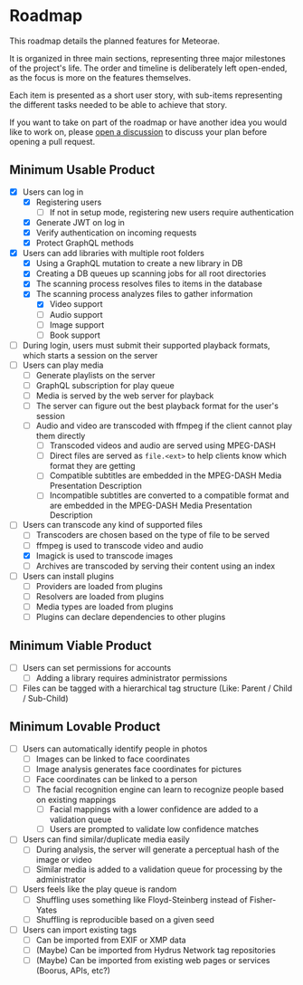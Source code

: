 # Roadmap

This roadmap details the planned features for Meteorae.

It is organized in three main sections, representing three major milestones of the project's life. The order and timeline is deliberately left open-ended, as the focus is more on the features themselves.

Each item is presented as a short user story, with sub-items representing the different tasks needed to be able to achieve that story.

If you want to take on part of the roadmap or have another idea you would like to work on, please [open a discussion]() to discuss your plan before opening a pull request.

## Minimum Usable Product

- [x] Users can log in
  - [x] Registering users
    - [ ] If not in setup mode, registering new users require authentication
  - [x] Generate JWT on log in
  - [x] Verify authentication on incoming requests
  - [x] Protect GraphQL methods
- [x] Users can add libraries with multiple root folders
  - [x] Using a GraphQL mutation to create a new library in DB
  - [x] Creating a DB queues up scanning jobs for all root directories
  - [x] The scanning process resolves files to items in the database
  - [x] The scanning process analyzes files to gather information
    - [x] Video support
    - [ ] Audio support
    - [ ] Image support
    - [ ] Book support
- [ ] During login, users must submit their supported playback formats, which starts a session on the server
- [ ] Users can play media
  - [ ] Generate playlists on the server
  - [ ] GraphQL subscription for play queue
  - [ ] Media is served by the web server for playback
  - [ ] The server can figure out the best playback format for the user's session
  - [ ] Audio and video are transcoded with ffmpeg if the client cannot play them directly
    - [ ] Transcoded videos and audio are served using MPEG-DASH
    - [ ] Direct files are served as `file.<ext>` to help clients know which format they are getting
    - [ ] Compatible subtitles are embedded in the MPEG-DASH Media Presentation Description
    - [ ] Incompatible subtitles are converted to a compatible format and are embedded in the MPEG-DASH Media Presentation Description
- [ ] Users can transcode any kind of supported files
  - [ ] Transcoders are chosen based on the type of file to be served
  - [ ] ffmpeg is used to transcode video and audio
  - [x] Imagick is used to transcode images
  - [ ] Archives are transcoded by serving their content using an index
- [ ] Users can install plugins
  - [ ] Providers are loaded from plugins
  - [ ] Resolvers are loaded from plugins
  - [ ] Media types are loaded from plugins
  - [ ] Plugins can declare dependencies to other plugins

## Minimum Viable Product

- [ ] Users can set permissions for accounts
  - [ ] Adding a library requires administrator permissions
- [ ] Files can be tagged with a hierarchical tag structure (Like: Parent / Child / Sub-Child)

## Minimum Lovable Product

- [ ] Users can automatically identify people in photos
  - [ ] Images can be linked to face coordinates
  - [ ] Image analysis generates face coordinates for pictures
  - [ ] Face coordinates can be linked to a person
  - [ ] The facial recognition engine can learn to recognize people based on existing mappings
    - [ ] Facial mappings with a lower confidence are added to a validation queue
    - [ ] Users are prompted to validate low confidence matches
- [ ] Users can find similar/duplicate media easily
  - [ ] During analysis, the server will generate a perceptual hash of the image or video
  - [ ] Similar media is added to a validation queue for processing by the administrator
- [ ] Users feels like the play queue is random
  - [ ] Shuffling uses something like Floyd-Steinberg instead of Fisher-Yates
  - [ ] Shuffling is reproducible based on a given seed
- [ ] Users can import existing tags
  - [ ] Can be imported from EXIF or XMP data
  - [ ] (Maybe) Can be imported from Hydrus Network tag repositories
  - [ ] (Maybe) Can be imported from existing web pages or services (Boorus, APIs, etc?)
